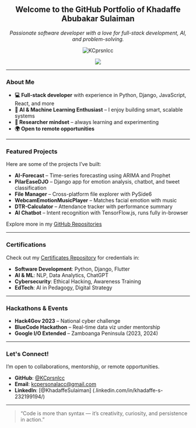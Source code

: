 <h2 align="center">Welcome to the GitHub Portfolio of Khadaffe Abubakar Sulaiman</h2>

<p align="center">
  <em>Passionate software developer with a love for full-stack development, AI, and problem-solving.</em>
</p>

<p align="center">
  <img src="https://komarev.com/ghpvc/?username=KCprsnlcc&style=flat" alt="KCprsnlcc" />
</p>

<p align="center">
  <img src="https://github-readme-stats.vercel.app/api?username=KCprsnlcc&show_icons=true&theme=radical&hide_border=true" />
</p>

---

### About Me

- **💻 Full-stack developer** with experience in Python, Django, JavaScript, React, and more
- **🤖 AI & Machine Learning Enthusiast** – I enjoy building smart, scalable systems
- **🧠 Researcher mindset** – always learning and experimenting
- **🌍 Open to remote opportunities**

---

### Featured Projects

Here are some of the projects I’ve built:

- **AI-Forecast** – Time-series forecasting using ARIMA and Prophet
- **PilarEaseDJO** – Django app for emotion analysis, chatbot, and tweet classification
- **File Manager** – Cross-platform file explorer with PySide6
- **WebcamEmotionMusicPlayer** – Matches facial emotion with music
- **DTR-Calculator** – Attendance tracker with performance summary
- **AI Chatbot** – Intent recognition with TensorFlow.js, runs fully in-browser

Explore more in my [GitHub Repositories](https://github.com/KCprsnlcc?tab=repositories)

---

### Certifications

Check out my [Certificates Repository](https://github.com/KCprsnlcc/Certificates) for credentials in:

- **Software Development**: Python, Django, Flutter  
- **AI & ML**: NLP, Data Analytics, ChatGPT  
- **Cybersecurity**: Ethical Hacking, Awareness Training  
- **EdTech**: AI in Pedagogy, Digital Strategy

---

### Hackathons & Events

- **Hack4Gov 2023** – National cyber challenge  
- **BlueCode Hackathon** – Real-time data viz under mentorship  
- **Google I/O Extended** – Zamboanga Peninsula (2023, 2024)

---

### Let's Connect!

I’m open to collaborations, mentorship, or remote opportunities.

- **GitHub**: [@KCprsnlcc](https://github.com/KCprsnlcc)  
- **Email**: kcpersonalacc@gmail.com 
- **LinkedIn**: [@KhadaffeSulaiman] (.linkedin.com/in/khadaffe-s-232199194/)

---

> “Code is more than syntax — it’s creativity, curiosity, and persistence in action.”